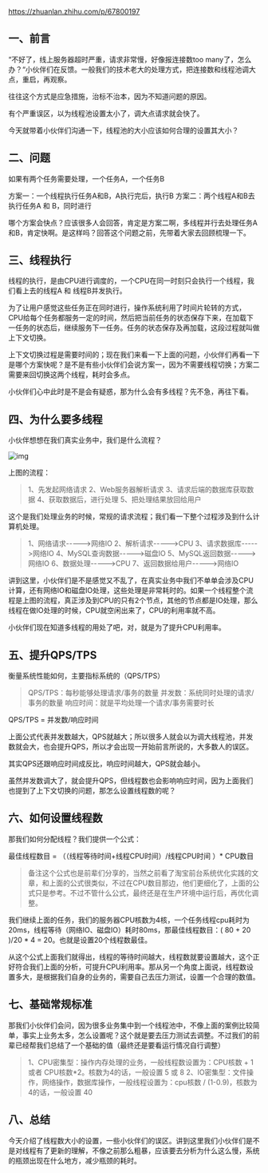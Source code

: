 https://zhuanlan.zhihu.com/p/67800197

## 一、前言

“不好了，线上服务器超时严重，请求非常慢，好像报连接数too many了，怎么办？“小伙伴们在反馈。一般我们的技术老大的处理方式，把连接数和线程池调大点，重启，再观察。

往往这个方式是应急措施，治标不治本，因为不知道问题的原因。

有个严重误区，以为线程池设置太小了，调大点请求就会快了。

今天就带着小伙伴们沟通一下，线程池的大小应该如何合理的设置其大小？

## 二、问题

如果有两个任务需要处理，一个任务A，一个任务B

方案一：一个线程执行任务A和B，A执行完后，执行B 方案二：两个线程A和B去执行任务A 和 B，同时进行

哪个方案会快点？应该很多人会回答，肯定是方案二啊，多线程并行去处理任务A和B，肯定快啊。是这样吗？回答这个问题之前，先带着大家去回顾梳理一下。

## 三、线程执行

线程的执行，是由CPU进行调度的，一个CPU在同一时刻只会执行一个线程，我们看上去的线程A 和 线程B并发执行。

为了让用户感觉这些任务正在同时进行，操作系统利用了时间片轮转的方式，CPU给每个任务都服务一定的时间，然后把当前任务的状态保存下来，在加载下一任务的状态后，继续服务下一任务。任务的状态保存及再加载，这段过程就叫做上下文切换。

上下文切换过程是需要时间的；现在我们来看一下上面的问题，小伙伴们再看一下是哪个方案快呢？是不是有些小伙伴们会说方案一，因为不需要线程切换；方案二需要来回切换这两个线程，耗时会多点。

小伙伴们心中此时是不是会有疑惑，那为什么会有多线程？先不急，再往下看。

## 四、为什么要多线程

小伙伴想想在我们真实业务中，我们是什么流程？



![img](E:\研究生学习\Work\技术笔记\Java线程数目应该如何确定.assets\v2-5e2d2addb8403d279a96da7c9885db69_720w.jpg)



上图的流程：

> 1、先发起网络请求
> 2、Web服务器解析请求
> 3、请求后端的数据库获取数据
> 4、获取数据后，进行处理
> 5、把处理结果放回给用户

这个是我们处理业务的时候，常规的请求流程；我们看一下整个过程涉及到什么计算机处理。

> 1、网络请求----->网络IO
> 2、解析请求----->CPU
> 3、请求数据库----->网络IO
> 4、MySQL查询数据----->磁盘IO
> 5、MySQL返回数据----->网络IO
> 6、数据处理----->CPU
> 7、返回数据给用户----->网络IO

讲到这里，小伙伴们是不是感觉又不乱了，在真实业务中我们不单单会涉及CPU计算，还有网络IO和磁盘IO处理，这些处理是非常耗时的。如果一个线程整个流程是上图的流程，真正涉及到CPU的只有2个节点，其他的节点都是IO处理，那么线程在做IO处理的时候，CPU就空闲出来了，CPU的利用率就不高。

小伙伴们现在知道多线程的用处了吧，对，就是为了提升CPU利用率。

## 五、提升QPS/TPS

衡量系统性能如何，主要指标系统的（QPS/TPS）

> QPS/TPS：每秒能够处理请求/事务的数量
> 并发数：系统同时处理的请求/事务的数量
> 响应时间：就是平均处理一个请求/事务需要时长

QPS/TPS = 并发数/响应时间

上面公式代表并发数越大，QPS就越大；所以很多人就会以为调大线程池，并发数就会大，也会提升QPS，所以才会出现一开始前言所说的，大多数人的误区。

其实QPS还跟响应时间成反比，响应时间越大，QPS就会越小。

虽然并发数调大了，就会提升QPS，但线程数也会影响响应时间，因为上面我们也提到了上下文切换的问题，那怎么设置线程数的呢？

## 六、如何设置线程数

那我们如何分配线程？我们提供一个公式：

最佳线程数目 = （（线程等待时间+线程CPU时间）/线程CPU时间 ）* CPU数目

> 备注这个公式也是前辈们分享的，当然之前看了淘宝前台系统优化实践的文章，和上面的公式很类似，不过在CPU数目那边，他们更细化了，上面的公式只是参考。不过不管什么公式，最终还是在生产环境中运行后，再优化调整。

我们继续上面的任务，我们的服务器CPU核数为4核，一个任务线程cpu耗时为20ms，线程等待（网络IO、磁盘IO）耗时80ms，那最佳线程数目：( 80 + 20 )/20 * 4 = 20。也就是设置20个线程数最佳。

从这个公式上面我们就得出，线程的等待时间越大，线程数就要设置越大，这个正好符合我们上面的分析，可提升CPU利用率。那从另一个角度上面说，线程数设置多大，是根据我们自身的业务的，需要自己去压力测试，设置一个合理的数值。

## 七、基础常规标准

那我们小伙伴们会问，因为很多业务集中到一个线程池中，不像上面的案例比较简单，事实上业务太多，怎么设置呢？这个就是要去压力测试去调整。不过我们的前辈已经帮我们总结了一个基础的值（最终还是要看运行情况自行调整）

> 1、CPU密集型：操作内存处理的业务，一般线程数设置为：CPU核数 + 1 或者 CPU核数*2。核数为4的话，一般设置 5 或 8
> 2、IO密集型：文件操作，网络操作，数据库操作，一般线程设置为：cpu核数 / (1-0.9)，核数为4的话，一般设置 40

## 八、总结

今天介绍了线程数大小的设置，一些小伙伴们的误区。讲到这里我们小伙伴们是不是对线程有了更新的理解，不像之前那么粗暴，应该要去分析为什么这么慢，系统的瓶颈出现在什么地方，减少瓶颈的耗时。